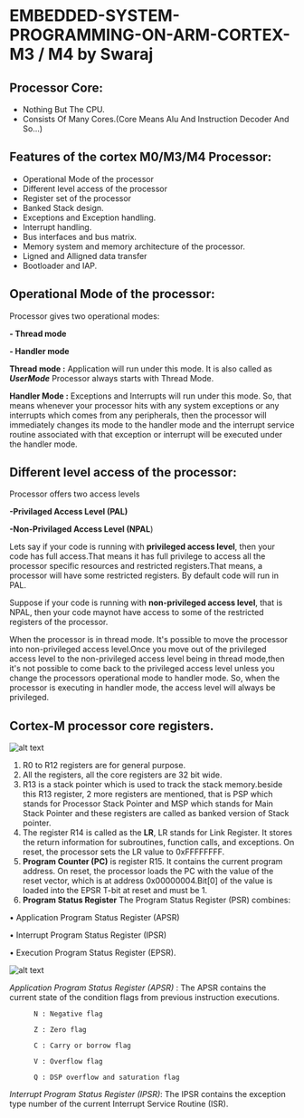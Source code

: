 
# EMBEDDED-SYSTEM-PROGRAMMING-ON-ARM-CORTEX-M3 / M4 by Swaraj

## Processor Core:
- Nothing But The CPU.
- Consists Of Many Cores.(Core Means Alu And Instruction Decoder And So...)

## Features of the cortex M0/M3/M4 Processor:
- Operational Mode of the processor
- Different level access of the processor
- Register set of the processor
- Banked Stack design.
- Exceptions and Exception handling.
- Interrupt handling.
- Bus interfaces and bus matrix.
- Memory system and memory architecture of the processor.
- Ligned and Alligned data transfer
- Bootloader and IAP.

## Operational Mode of the processor:
Processor gives two operational modes:

**-   Thread mode**

**-   Handler mode**

**Thread mode :**
Application will run under this mode. It is also called as ***UserMode***
Processor always starts with Thread Mode.

**Handler Mode :**
 Exceptions and Interrupts will run under this mode. So, that means whenever your processor hits with any system exceptions or any interrupts which comes from any peripherals, then the processor will immediately changes its mode to the handler mode and the interrupt service routine associated with that exception or interrupt will be executed under the handler mode.
## Different level access of the processor:
Processor offers two access levels

**-Privilaged Access Level (PAL)**

**-Non-Privilaged Access Level (NPAL**)

  Lets say if your code is running with **privileged access level**, then your code has full access.That means it has full privilege to access all the processor specific resources and restricted registers.That means, a processor will have some restricted registers. By default code will run in PAL.

  Suppose if your code is running with **non-privileged access level**, that is NPAL, then your code maynot have access to some of the restricted registers of the processor.

  When the processor is in thread mode. It's possible to move the processor into non-privileged access level.Once you move out of the privileged access level to the non-privileged access level being in thread mode,then it's not possible to come back to the privileged access level unless you change the processors operational mode to handler mode. So, when the processor is executing in handler mode, the access level will always be privileged.

## Cortex-M processor core registers.
![alt text](https://github.com/swarajsomala/EMBEDDED-SYSTEM-PROGRAMMING-ON-ARM-CORTEX-M3-M4/blob/master/Images/Registers.PNG)

1. R0 to R12 registers are for general purpose.
2. All the registers, all the core registers are 32 bit wide.
3. R13 is a stack pointer which is used to track the stack memory.beside this R13 register, 2 more registers are mentioned, that is PSP which stands for Processor Stack Pointer and MSP which stands for Main Stack Pointer and these registers are called as banked version of Stack pointer.
4. The register R14 is called as the **LR**, LR stands for Link Register.
It stores the return information for subroutines, function calls, and exceptions. On reset, the processor sets the LR value to 0xFFFFFFFF.
5. **Program Counter (PC)** is register R15. It contains the current program address. On reset, the processor loads the PC with the value of the reset vector, which is at address 0x00000004.Bit[0] of the value is loaded into the EPSR T-bit at reset and must be 1.
6. **Program Status Register**
The Program Status Register (PSR) combines:

• Application Program Status Register (APSR)

• Interrupt Program Status Register (IPSR)

• Execution Program Status Register (EPSR).

![alt text](https://github.com/swarajsomala/EMBEDDED-SYSTEM-PROGRAMMING-ON-ARM-CORTEX-M3-M4/blob/master/Images/PGstatusRegister.PNG)

   *Application Program Status Register (APSR)* : 
   The APSR contains the current state of the condition flags from previous instruction executions.
   
          N : Negative flag

          Z : Zero flag

          C : Carry or borrow flag

          V : Overflow flag

          Q : DSP overflow and saturation flag

   *Interrupt Program Status Register (IPSR)*: 
   The IPSR contains the exception type number of the current Interrupt Service Routine (ISR).
